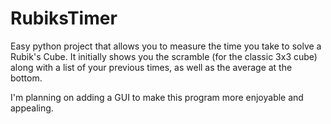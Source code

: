# RubiksTimer
Easy python project that allows you to measure the time you take to solve a Rubik's Cube. It initially shows you the scramble (for the classic 3x3 cube) along with a list of your previous times, as well as the average at the bottom. 


I'm planning on adding a GUI to make this program more enjoyable and appealing.
